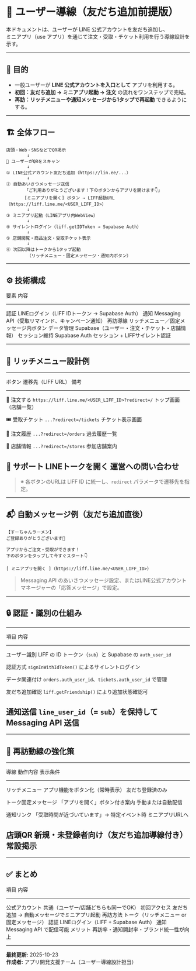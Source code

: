 # 🧭 ユーザー導線（友だち追加前提版）

本ドキュメントは、ユーザーが LINE 公式アカウントを友だち追加し、\
ミニアプリ（use
アプリ）を通じて注文・受取・チケット利用を行う導線設計を示す。

------------------------------------------------------------------------

## 🎯 目的

-   一般ユーザーが **LINE 公式アカウントを入口として**
    アプリを利用する。
-   **初回：友だち追加 → ミニアプリ起動 → 注文**
    の流れをワンステップで完結。
-   **再訪：リッチメニューや通知メッセージから1タップで再起動**
    できるようにする。

------------------------------------------------------------------------

## 🏗 全体フロー

``` text
店頭・Web・SNSなどでQR掲示
        ↓
📱 ユーザーがQRをスキャン
        ↓
① LINE公式アカウント友だち追加（https://lin.ee/...）
        ↓
② 自動あいさつメッセージ送信
       「ご利用ありがとうございます！下のボタンからアプリを開けます👇」
       [ミニアプリを開く] ボタン → LIFF起動URL（https://liff.line.me/<USER_LIFF_ID>）
        ↓
③ ミニアプリ起動（LINEアプリ内WebView）
        ↓
④ サイレントログイン（liff.getIDToken → Supabase Auth）
        ↓
⑤ 店舗閲覧・商品注文・受取チケット表示
        ↓
⑥ 次回以降はトークから1タップ起動
        （リッチメニュー・固定メッセージ・通知内ボタン）
```

------------------------------------------------------------------------

## ⚙️ 技術構成

  要素             内容
  ---------------- ---------------------------------------------------
  認証             LINEログイン（LIFF IDトークン → Supabase Auth）
  通知             Messaging API（受取リマインド、キャンペーン通知）
  再訪導線         リッチメニュー／固定メッセージ内ボタン
  データ管理       Supabase（ユーザー・注文・チケット・店舗情報）
  セッション維持   Supabase Auth セッション + LIFFサイレント認証

------------------------------------------------------------------------

## 🧩 リッチメニュー設計例

  -------------------------------------------------------------------------------------------
  ボタン          遷移先（LIFF URL）                                 備考
  --------------- -------------------------------------------------- ------------------------
  🛒 注文する     `https://liff.line.me/<USER_LIFF_ID>?redirect=/`   トップ画面（店舗一覧）

  🎟 受取チケット  `...?redirect=/tickets`                            チケット表示画面

  📜 注文履歴     `...?redirect=/orders`                             過去履歴一覧

  🏬 店舗情報     `...?redirect=/stores`                             参加店舗案内

  💬 サポート     LINEトークを開く                                   運営への問い合わせ
  -------------------------------------------------------------------------------------------

> ※ 各ボタンのURLは LIFF ID に統一し、`redirect`
> パラメータで遷移先を指定。

------------------------------------------------------------------------

## 📬 自動メッセージ例（友だち追加直後）

    【すーちゃんラーメン】
    ご登録ありがとうございます🍜

    アプリからご注文・受取ができます！
    下のボタンをタップして今すぐスタート👇

    [ ミニアプリを開く ]（https://liff.line.me/<USER_LIFF_ID>）

> Messaging API
> のあいさつメッセージ設定、またはLINE公式アカウントマネージャーの「応答メッセージ」で設定。

------------------------------------------------------------------------

## 🔒 認証・識別の仕組み

  -----------------------------------------------------------------------------------
  項目                                内容
  ----------------------------------- -----------------------------------------------
  ユーザー識別                        LIFF の ID トークン（`sub`）と Supabase の
                                      `auth_user_id`

  認証方式                            `signInWithIdToken()` によるサイレントログイン

  データ関連付け                      `orders.auth_user_id`、`tickets.auth_user_id`
                                      で管理

  友だち追加確認                      `liff.getFriendship()` により追加状態確認可

  通知送信                            `line_user_id`（= `sub`）を保持して Messaging
                                      API 送信
  -----------------------------------------------------------------------------------

------------------------------------------------------------------------

## 🔁 再訪動線の強化策

  ----------------------------------------------------------------------------------------------
  導線                   動作内容                                   表示条件
  ---------------------- ------------------------------------------ ----------------------------
  リッチメニュー         アプリ機能をボタン化（常時表示）           友だち登録済のみ

  トーク固定メッセージ   「アプリを開く」ボタン付き案内             手動または自動配信

  通知リンク             「受取時間が近づいています」→              特定イベント時
                         ミニアプリURLへ                            

  店頭QR                 新規・未登録者向け（友だち追加導線付き）   常設掲示
  ----------------------------------------------------------------------------------------------

------------------------------------------------------------------------

## ✅ まとめ

  項目             内容
  ---------------- ---------------------------------------------
  公式アカウント   共通（ユーザー/店舗どちらも同一でOK）
  初回アクセス     友だち追加 → 自動メッセージでミニアプリ起動
  再訪方法         トーク（リッチメニュー or 固定メッセージ）
  認証             LINEログイン（LIFF + Supabase Auth）
  通知             Messaging API で配信可能
  メリット         再訪率・通知開封率・ブランド統一性が向上

------------------------------------------------------------------------

**最終更新:** 2025-10-23\
**作成者:** アプリ開発支援チーム（ユーザー導線設計担当）
